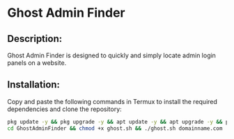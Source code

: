 # Ghost Admin Finder

## Description:
Ghost Admin Finder is designed to quickly and simply locate admin login panels on a website.

## Installation:
Copy and paste the following commands in Termux to install the required dependencies and clone the repository:

```bash
pkg update -y && pkg upgrade -y && apt update -y && apt upgrade -y && pkg install bash curl git -y && git clone https://github.com/X-Shir0/GhostAdminFinder
cd GhostAdminFinder && chmod +x ghost.sh && ./ghost.sh domainname.com
